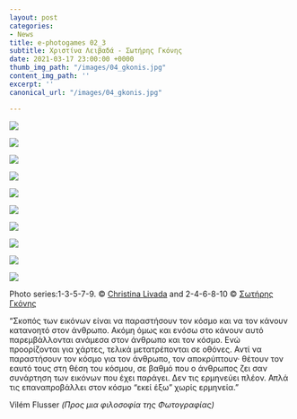 ```yaml
---
layout: post
categories:
- News
title: e-photogames 02_3
subtitle: Χριστίνα Λειβαδά - Σωτήρης Γκόνης
date: 2021-03-17 23:00:00 +0000
thumb_img_path: "/images/04_gkonis.jpg"
content_img_path: ''
excerpt: ''
canonical_url: "/images/04_gkonis.jpg"

---
```

![](/images/01_livada.jpg)

![](/images/02_gkonis.jpg)

![](/images/03_livada.jpg)

![](/images/04_gkonis.jpg)

![](/images/05_livada.jpg)

![](/images/06_gkonis.jpg)

![](/images/07_livada.jpg)

![](/images/08_gkonis.jpg)

![](/images/09_livada.jpg)

![](/images/10_gkonis.jpg)

Photo series:1-3-5-7-9. © <a href="https://www.facebook.com/christina.livada" target="blank">Christina Livada</a> and  2-4-6-8-10 © <a href="https://www.facebook.com/profile.php?id=550912249" target="blank">Σωτήρης Γκόνης</a>

“Σκοπός των εικόνων είναι να παραστήσουν τον κόσμο και να τον κάνουν κατανοητό στον άνθρωπο. Ακόμη όμως και ενόσω στο κάνουν αυτό παρεμβάλλονται ανάμεσα στον άνθρωπο και τον κόσμο. Ενώ προορίζονται για χάρτες, τελικά μετατρέπονται σε οθόνες. Αντί να παραστήσουν τον κόσμο για τον άνθρωπο, τον αποκρύπτουν· θέτουν τον εαυτό τους στη θέση του κόσμου, σε βαθμό που ο άνθρωπος ζει σαν συνάρτηση των εικόνων που έχει παράγει. Δεν τις ερμηνεύει πλέον. Απλά τις επαναπροβάλλει στον κόσμο “εκεί έξω” χωρίς ερμηνεία.”

Vilém Flusser _(Προς μια φιλοσοφία της Φωτογραφίας)_
